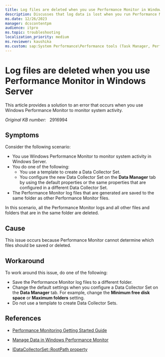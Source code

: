 ```yaml
---
title: Log files are deleted when you use Performance Monitor in Windows Server
description: Discusses that log data is lost when you run Performance Monitor in Windows Server.
ms.date: 12/26/2023
manager: dcscontentpm
audience: itpro
ms.topic: troubleshooting
localization_priority: medium
ms.reviewer: kaushika
ms.custom: sap:System Performance\Performance tools (Task Manager, Perfmon, WSRM, and WPA), csstroubleshoot
---
```

# Log files are deleted when you use Performance Monitor in Windows Server

This article provides a solution to an error that occurs when you use Windows Performance Monitor to monitor system activity.

_Original KB number:_ &nbsp; 2916994

## Symptoms

Consider the following scenario:

- You use Windows Performance Monitor to monitor system activity in Windows Server.
- You do one of the following:
  - You use a template to create a Data Collector Set.
  - You configure the new Data Collector Set on the **Data Manager** tab by using the default properties or the same properties that are configured in a different Data Collector Set.
- The Performance Monitor log files that are generated are saved to the same folder as other Performance Monitor files.

In this scenario, all the Performance Monitor logs and all other files and folders that are in the same folder are deleted.

## Cause

This issue occurs because Performance Monitor cannot determine which files should be saved or deleted.

## Workaround

To work around this issue, do one of the following:

- Save the Performance Monitor log files to a different folder.
- Change the default settings when you configure a Data Collector Set on the **Data Manager** tab. For example, change the **Minimum free disk space** or **Maximum folders** setting.
- Do not use a template to create Data Collector Sets.

## References

- [Performance Monitoring Getting Started Guide](/previous-versions/windows/it-pro/windows-server-2008-R2-and-2008/dd744567(v=ws.10))

- [Manage Data in Windows Performance Monitor](/previous-versions/windows/it-pro/windows-server-2008-R2-and-2008/cc765998(v=ws.11))

- [IDataCollectorSet::RootPath property](/windows/win32/api/pla/nf-pla-idatacollectorset-get_rootpath)
